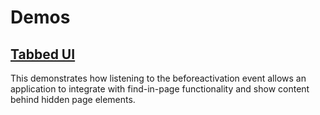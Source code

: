 # Demos

## [Tabbed UI](https://wicg.github.io/display-locking/sample-code/tabbed-ui.html)
This demonstrates how listening to the beforeactivation event allows an application to integrate with find-in-page functionality and show content behind hidden page elements.

